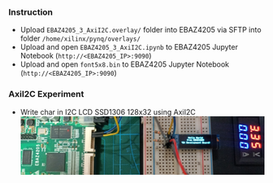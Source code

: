 ### Instruction
- Upload `EBAZ4205_3_AxiI2C.overlay/` folder into EBAZ4205 via SFTP into folder `/home/xilinx/pynq/overlays/`
- Upload and open `EBAZ4205_3_AxiI2C.ipynb` to EBAZ4205 Jupyter Notebook (`http://<EBAZ4205_IP>:9090`)
- Upload and open `font5x8.bin` to EBAZ4205 Jupyter Notebook (`http://<EBAZ4205_IP>:9090`)
### AxiI2C Experiment
- Write char in I2C LCD SSD1306 128x32 using AxiI2C
![](../../resource/EBAZ4205_3_AxiI2C_Photo.jpg)